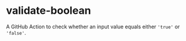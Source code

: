 # validate-boolean
A GitHub Action to check whether an input value equals either `'true'` or `'false'`.
